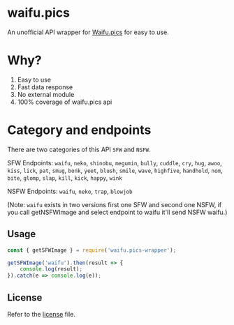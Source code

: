 # waifu.pics

An unofficial API wrapper for [Waifu.pics](https://waifu.pics/docs) for easy to use.

# Why?
1. Easy to use
2. Fast data response
3. No external module
4. 100% coverage of waifu.pics api

# Category and endpoints

There are two categories of this API `SFW` and `NSFW`.

SFW Endpoints: `waifu`, `neko`, `shinobu`, `megumin`, `bully`, `cuddle`, `cry`, `hug`, `awoo`, `kiss`, `lick`, `pat`, `smug`, `bonk`, `yeet`, `blush`, `smile`, `wave`, `highfive`, `handhold`, `nom`, `bite`, `glomp`, `slap`, `kill`, `kick`, `happy`, `wink`

NSFW Endpoints:  `waifu`, `neko`, `trap`, `blowjob`

(Note: `waifu` exists in two versions first one SFW and second one NSFW, if you call getNSFWImage and select endpoint to waifu it'll send NSFW waifu.)

## Usage

```js
const { getSFWImage } = require('waifu.pics-wrapper');

getSFWImage('waifu').then(result => {
    console.log(result);
}).catch(e => console.log(e));
```

## License

Refer to the [license](https://github.com/MathInDOS/waifu.pics-wrapper/edit/main/LICENSE) file.
